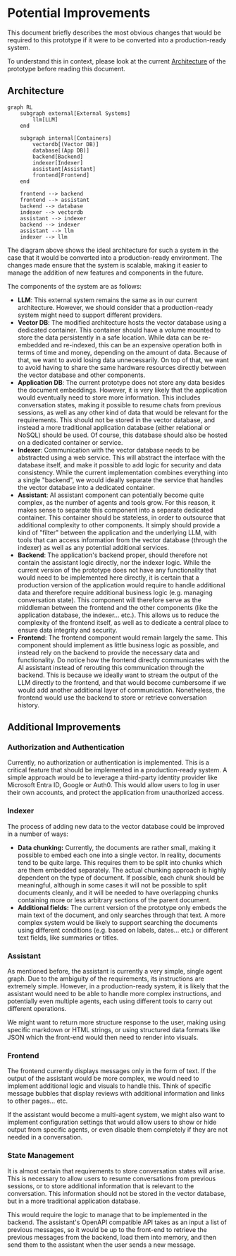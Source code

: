# Potential Improvements

This document briefly describes the most obvious changes that would be required to this prototype if it were to be converted into a production-ready system.

To understand this in context, please look at the current [Architecture](./Architecture.md) of the prototype before reading this document.

## Architecture
```mermaid
graph RL
    subgraph external[External Systems]
        llm[LLM]
    end
    
    subgraph internal[Containers]
        vectordb[(Vector DB)]
        database[(App DB)]
        backend[Backend]
        indexer[Indexer]
        assistant[Assistant]
        frontend[Frontend]
    end
    
    frontend --> backend
    frontend --> assistant
    backend --> database
    indexer --> vectordb
    assistant --> indexer
    backend --> indexer
    assistant --> llm
    indexer --> llm
```

The diagram above shows the ideal architecture for such a system in the case that it would be converted into a production-ready environment. The changes made ensure that the system is scalable, making it easier to manage the addition of new features and components in the future.

The components of the system are as follows:
- **LLM**: This external system remains the same as in our current architecture. However, we should consider that a production-ready system might need to support different providers.
- **Vector DB**: The modified architecture hosts the vector database using a dedicated container. This container should have a volume mounted to store the data persistently in a safe location. While data can be re-embedded and re-indexed, this can be an expensive operation both in terms of time and money, depending on the amount of data. Because of that, we want to avoid losing data unnecessarily. On top of that, we want to avoid having to share the same hardware resources directly between the vector database and other components.
- **Application DB**: The current prototype does not store any data besides the document embeddings. However, it is very likely that the application would eventually need to store more information. This includes conversation states, making it possible to resume chats from previous sessions, as well as any other kind of data that would be relevant for the requirements. This should not be stored in the vector database, and instead a more traditional application database (either relational or NoSQL) should be used. Of course, this database should also be hosted on a dedicated container or service. 
- **Indexer**: Communication with the vector database needs to be abstracted using a web service. This will abstract the interface with the database itself, and make it possible to add logic for security and data consistency. While the current implementation combines everything into a single "backend", we would ideally separate the service that handles the vector database into a dedicated container.
- **Assistant**: AI assistant component can potentially become quite complex, as the number of agents and tools grow. For this reason, it makes sense to separate this component into a separate dedicated container. This container should be stateless, in order to outsource that additional complexity to other components. It simply should provide a kind of "filter" between the application and the underlying LLM, with tools that can access information from the vector database (through the indexer) as well as any potential additional services.
- **Backend**: The application's backend proper, should therefore not contain the assistant logic directly, nor the indexer logic. While the current version of the prototype does not have any functionality that would need to be implemented here directly, it is certain that a production version of the application would require to handle additional data and therefore require additional business logic (e.g. managing conversation state). This component will therefore serve as the middleman between the frontend and the other components (like the application database, the indexer... etc.). This allows us to reduce the complexity of the frontend itself, as well as to dedicate a central place to ensure data integrity and security.
- **Frontend**: The frontend component would remain largely the same. This component should implement as little business logic as possible, and instead rely on the backend to provide the necessary data and functionality. Do notice how the frontend directly communicates with the AI assistant instead of rerouting this communication through the backend. This is because we ideally want to stream the output of the LLM directly to the frontend, and that would become cumbersome if we would add another additional layer of communication. Nonetheless, the frontend would use the backend to store or retrieve conversation history.

## Additional Improvements

### Authorization and Authentication

Currently, no authorization or authentication is implemented. This is a critical feature that should be implemented in a production-ready system. A simple approach would be to leverage a third-party identity provider like Microsoft Entra ID, Google or Auth0. This would allow users to log in user their own accounts, and protect the application from unauthorized access.

### Indexer

The process of adding new data to the vector database could be improved in a number of ways:
- **Data chunking:** Currently, the documents are rather small, making it possible to embed each one into a single vector. In reality, documents tend to be quite large. This requires them to be split into chunks which are them embedded separately. The actual chunking approach is highly dependent on the type of document. If possible, each chunk should be meaningful, although in some cases it will not be possible to split documents cleanly, and it will be needed to have overlapping chunks containing more or less arbitrary sections of the parent document.
- **Additional fields:** The current version of the prototype only embeds the main text of the document, and only searches through that text. A more complex system would be likely to support searching the documents using different conditions (e.g. based on labels, dates... etc.) or different text fields, like summaries or titles.

### Assistant

As mentioned before, the assistant is currently a very simple, single agent graph. Due to the ambiguity of the requirements, its instructions are extremely simple. However, in a production-ready system, it is likely that the assistant would need to be able to handle more complex instructions, and potentially even multiple agents, each using different tools to carry out different operations.

We might want to return more structure response to the user, making using specific markdown or HTML strings, or using structured data formats like JSON which the front-end would then need to render into visuals.

### Frontend

The frontend currently displays messages only in the form of text. If the output of the assistant would be more complex, we would need to implement additional logic and visuals to handle this. Think of specific message bubbles that display reviews with additional information and links to other pages... etc. 

If the assistant would become a multi-agent system, we might also want to implement configuration settings that would allow users to show or hide output from specific agents, or even disable them completely if they are not needed in a conversation.

### State Management

It is almost certain that requirements to store conversation states will arise. This is necessary to allow users to resume conversations from previous sessions, or to store additional information that is relevant to the conversation. This information should not be stored in the vector database, but in a more traditional application database.

This would require the logic to manage that to be implemented in the backend. The assistant's OpenAPI compatible API takes as an input a list of previous messages, so it would be up to the front-end to retrieve the previous messages from the backend, load them into memory, and then send them to the assistant when the user sends a new message.